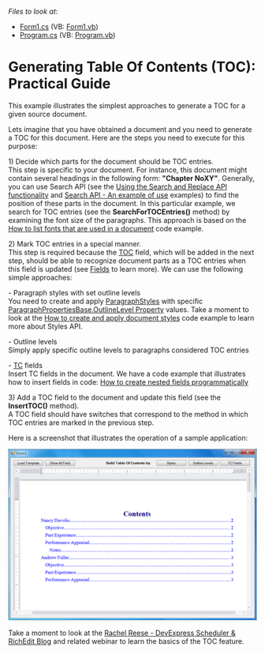 <!-- default file list -->
*Files to look at*:

* [Form1.cs](./CS/Form1.cs) (VB: [Form1.vb](./VB/Form1.vb))
* [Program.cs](./CS/Program.cs) (VB: [Program.vb](./VB/Program.vb))
<!-- default file list end -->
# Generating Table Of Contents (TOC): Practical Guide


<p>This example illustrates the simplest approaches to generate a TOC for a given source document.</p><p>Lets imagine that you have obtained a document and you need to generate a TOC for this document. Here are the steps you need to execute for this purpose:</p><p>1) Decide which parts for the document should be TOC entries.<br />
This step is specific to your document. For instance, this document might contain several headings in the following form: <strong>"Chapter NoXY"</strong>. Generally, you can use Search API (see the <a href="https://www.devexpress.com/Support/Center/p/E1677">Using the Search and Replace API functionality</a> and <a href="https://www.devexpress.com/Support/Center/p/E3147">Search API - An example of use</a> examples) to find the position of these parts in the document. In this particular example, we search for TOC entries (see the <strong>SearchForTOCEntries()</strong> method) by examining the font size of the paragraphs. This approach is based on the <a href="https://www.devexpress.com/Support/Center/p/E4011">How to list fonts that are used in a document</a> code example.</p><p>2) Mark TOC entries in a special manner.<br />
This step is required because the <a href="http://documentation.devexpress.com/#WindowsForms/CustomDocument9718"><u>TOC</u></a> field, which will be added in the next step, should be able to recognize document parts as a TOC entries when this field is updated (see <a href="http://documentation.devexpress.com/#WindowsForms/CustomDocument11166"><u>Fields</u></a> to learn more). We can use the following simple approaches:</p><p>- Paragraph styles with set outline levels<br />
You need to create and apply <a href="http://documentation.devexpress.com/#CoreLibraries/clsDevExpressXtraRichEditAPINativeParagraphStyletopic"><u>ParagraphStyles</u></a> with specific <a href="http://documentation.devexpress.com/#CoreLibraries/DevExpressXtraRichEditAPINativeParagraphPropertiesBase_OutlineLeveltopic"><u>ParagraphPropertiesBase.OutlineLevel Property</u></a> values. Take a moment to look at the <a href="https://www.devexpress.com/Support/Center/p/E2670">How to create and apply document styles</a> code example to learn more about Styles API.</p><p>- Outline levels<br />
Simply apply specific outline levels to paragraphs considered TOC entries</p><p>- <a href="http://documentation.devexpress.com/#WindowsForms/CustomDocument9719"><u>TC</u></a> fields<br />
Insert TC fields in the document. We have a code example that illustrates how to insert fields in code: <a href="https://www.devexpress.com/Support/Center/p/E4004">How to create nested fields programmatically</a></p><p>3) Add a TOC field to the document and update this field (see the <strong>InsertTOC()</strong> method).<br />
A TOC field should have switches that correspond to the method in which TOC entries are marked in the previous step.</p><p>Here is a screenshot that illustrates the operation of a sample application:</p><p><img src="https://raw.githubusercontent.com/DevExpress-Examples/generating-table-of-contents-toc-practical-guide-e4138/13.1.4+/media/749fff65-90c8-431f-96aa-418ff8788b8d.png"></p><p>Take a moment to look at the <a href="http://community.devexpress.com/blogs/rachelreese/archive/2011/08/25/rich-text-editor-table-of-contents.aspx"><u>Rachel Reese - DevExpress Scheduler & RichEdit Blog</u></a> and related webinar to learn the basics of the TOC feature.</p>

<br/>


